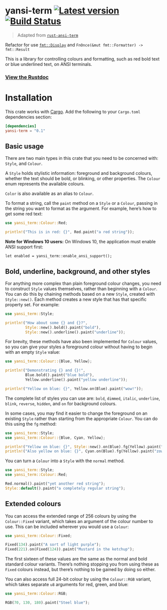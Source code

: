 # yansi-term [![Latest version](https://img.shields.io/crates/v/yansi-term.svg)](https://crates.io/crates/yansi-term) [![Build Status](https://travis-ci.org/botika/yansi-term.svg?branch=master)](https://travis-ci.org/botika/yansi-term)
> Adapted from [`rust-ansi-term`](https://github.com/ogham/rust-ansi-term)

Refactor for use [`fmt::Display`](https://doc.rust-lang.org/std/fmt/trait.Display.html) and `FnOnce(&mut fmt::Formatter) -> fmt::Result` 


This is a library for controlling colours and formatting, such as red bold text or blue underlined text, on ANSI terminals.

### [View the Rustdoc](https://docs.rs/yansi-term)


# Installation

This crate works with [Cargo](http://crates.io). Add the following to your `Cargo.toml` dependencies section:

```toml
[dependencies]
yansi-term = "0.1"
```


## Basic usage

There are two main types in this crate that you need to be concerned with: `Style`, and `Colour`.

A `Style` holds stylistic information: foreground and background colours, whether the text should be bold, or blinking, or other properties.
The `Colour` enum represents the available colours.

`Color` is also available as an alias to `Colour`.

To format a string, call the `paint` method on a `Style` or a `Colour`, passing in the string you want to format as the argument.
For example, here’s how to get some red text:

```rust
use yansi_term::Colour::Red;

println!("This is in red: {}", Red.paint("a red string"));
```

**Note for Windows 10 users:** On Windows 10, the application must enable ANSI support first:

```rust,ignore
let enabled = yansi_term::enable_ansi_support();
```

## Bold, underline, background, and other styles

For anything more complex than plain foreground colour changes, you need to construct `Style` values themselves, rather than beginning with a `Colour`.
You can do this by chaining methods based on a new `Style`, created with `Style::new()`.
Each method creates a new style that has that specific property set.
For example:

```rust
use yansi_term::Style;

println!("How about some {} and {}?",
         Style::new().bold().paint("bold"),
         Style::new().underline().paint("underline"));
```

For brevity, these methods have also been implemented for `Colour` values, so you can give your styles a foreground colour without having to begin with an empty `Style` value:

```rust
use yansi_term::Colour::{Blue, Yellow};

println!("Demonstrating {} and {}!",
         Blue.bold().paint("blue bold"),
         Yellow.underline().paint("yellow underline"));

println!("Yellow on blue: {}", Yellow.on(Blue).paint("wow!"));
```

The complete list of styles you can use are:
`bold`, `dimmed`, `italic`, `underline`, `blink`, `reverse`, `hidden`, and `on` for background colours.

In some cases, you may find it easier to change the foreground on an existing `Style` rather than starting from the appropriate `Colour`.
You can do this using the `fg` method:

```rust
use yansi_term::Style;
use yansi_term::Colour::{Blue, Cyan, Yellow};

println!("Yellow on blue: {}", Style::new().on(Blue).fg(Yellow).paint("yow!"));
println!("Also yellow on blue: {}", Cyan.on(Blue).fg(Yellow).paint("zow!"));
```

You can turn a `Colour` into a `Style` with the `normal` method.

```rust
use yansi_term::Style;
use yansi_term::Colour::Red;

Red.normal().paint("yet another red string");
Style::default().paint("a completely regular string");
```


## Extended colours

You can access the extended range of 256 colours by using the `Colour::Fixed` variant, which takes an argument of the colour number to use.
This can be included wherever you would use a `Colour`:

```rust
use yansi_term::Colour::Fixed;

Fixed(134).paint("A sort of light purple");
Fixed(221).on(Fixed(124)).paint("Mustard in the ketchup");
```

The first sixteen of these values are the same as the normal and bold standard colour variants.
There’s nothing stopping you from using these as `Fixed` colours instead, but there’s nothing to be gained by doing so either.

You can also access full 24-bit colour by using the `Colour::RGB` variant, which takes separate `u8` arguments for red, green, and blue:

```rust
use yansi_term::Colour::RGB;

RGB(70, 130, 180).paint("Steel blue");
```
